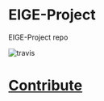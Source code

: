 # EIGE-Project
EIGE-Project repo

![travis](https://travis-ci.org/RoW171/EIGE-Project.svg?branch=master)


#  [Contribute](/CONTRIBUTING.md)
